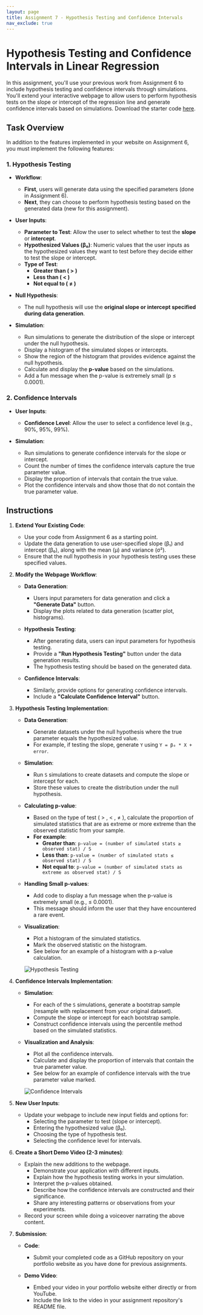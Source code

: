 ```yaml
---
layout: page  
title: Assignment 7 - Hypothesis Testing and Confidence Intervals
nav_exclude: true
---
```


# Hypothesis Testing and Confidence Intervals in Linear Regression

In this assignment, you'll use your previous work from Assignment 6 to include hypothesis testing and confidence intervals through simulations. You'll extend your interactive webpage to allow users to perform hypothesis tests on the slope or intercept of the regression line and generate confidence intervals based on simulations. Download the starter code [here](assignment7_starter_code.zip).

## Task Overview

In addition to the features implemented in your website on Assignment 6, you must implement the following features:

### 1. Hypothesis Testing

- **Workflow**:
  - **First**, users will generate data using the specified parameters (done in Assignment 6).
  - **Next**, they can choose to perform hypothesis testing based on the generated data (new for this assignment).

- **User Inputs**:
  - **Parameter to Test**: Allow the user to select whether to test the **slope** or **intercept**.
  - **Hypothesized Values (β₀)**: Numeric values that the user inputs as the hypothesized values they want to test before they decide either to test the slope or intercept.
  - **Type of Test**:
    - **Greater than ( > )**
    - **Less than ( < )**
    - **Not equal to ( ≠ )**

- **Null Hypothesis**:
  - The null hypothesis will use the **original slope or intercept specified during data generation**.

- **Simulation**:
  - Run simulations to generate the distribution of the slope or intercept under the null hypothesis.
  - Display a histogram of the simulated slopes or intercepts.
  - Show the region of the histogram that provides evidence against the null hypothesis.
  - Calculate and display the **p-value** based on the simulations.
  - Add a fun message when the p-value is extremely small (p ≤ 0.0001).

### 2. Confidence Intervals

- **User Inputs**:
  - **Confidence Level**: Allow the user to select a confidence level (e.g., 90%, 95%, 99%).

- **Simulation**:
  - Run simulations to generate confidence intervals for the slope or intercept.
  - Count the number of times the confidence intervals capture the true parameter value.
  - Display the proportion of intervals that contain the true value.
  - Plot the confidence intervals and show those that do not contain the true parameter value.

## Instructions

1. **Extend Your Existing Code**:
   - Use your code from Assignment 6 as a starting point.
   - Update the data generation to use user-specified slope (β₁) and intercept (β₀), along with the mean (μ) and variance (σ²).
   - Ensure that the null hypothesis in your hypothesis testing uses these specified values.

2. **Modify the Webpage Workflow**:

   - **Data Generation**:
     - Users input parameters for data generation and click a **"Generate Data"** button.
     - Display the plots related to data generation (scatter plot, histograms).

   - **Hypothesis Testing**:
     - After generating data, users can input parameters for hypothesis testing.
     - Provide a **"Run Hypothesis Testing"** button under the data generation results.
     - The hypothesis testing should be based on the generated data.

   - **Confidence Intervals**:
     - Similarly, provide options for generating confidence intervals.
     - Include a **"Calculate Confidence Interval"** button.

3. **Hypothesis Testing Implementation**:

   - **Data Generation**:
     - Generate datasets under the null hypothesis where the true parameter equals the hypothesized value.
     - For example, if testing the slope, generate `Y` using `Y = β₀ * X + error`.

   - **Simulation**:
     - Run `S` simulations to create datasets and compute the slope or intercept for each.
     - Store these values to create the distribution under the null hypothesis.

   - **Calculating p-value**:
     - Based on the type of test ( > , < , ≠ ), calculate the proportion of simulated statistics that are as extreme or more extreme than the observed statistic from your sample.
     - **For example**:
       - **Greater than**: `p-value = (number of simulated stats ≥ observed stat) / S`
       - **Less than**: `p-value = (number of simulated stats ≤ observed stat) / S`
       - **Not equal to**: `p-value = (number of simulated stats as extreme as observed stat) / S`

   - **Handling Small p-values**:
      - Add code to display a fun message when the p-value is extremely small (e.g., ≤ 0.0001).
      - This message should inform the user that they have encountered a rare event.

   - **Visualization**:
     - Plot a histogram of the simulated statistics.
     - Mark the observed statistic on the histogram.
     - See below for an example of a histogram with a p-value calculation.

      ![Hypothesis Testing](../assets/images/assignment7-image-1.png)

4. **Confidence Intervals Implementation**:

   - **Simulation**:
     - For each of the `S` simulations, generate a bootstrap sample (resample with replacement from your original dataset).
     - Compute the slope or intercept for each bootstrap sample.
     - Construct confidence intervals using the percentile method based on the simulated statistics.

   - **Visualization and Analysis**:
     - Plot all the confidence intervals.
     - Calculate and display the proportion of intervals that contain the true parameter value.
     - See below for an example of confidence intervals with the true parameter value marked.

      ![Confidence Intervals](../assets/images/assignment7-image-2.png)

5. **New User Inputs**:

   - Update your webpage to include new input fields and options for:
     - Selecting the parameter to test (slope or intercept).
     - Entering the hypothesized value (β₀).
     - Choosing the type of hypothesis test.
     - Selecting the confidence level for intervals.

6. **Create a Short Demo Video (2-3 minutes)**:

   - Explain the new additions to the webpage.
     - Demonstrate your application with different inputs.
     - Explain how the hypothesis testing works in your simulation.
     - Interpret the p-values obtained.
     - Describe how the confidence intervals are constructed and their significance.
     - Share any interesting patterns or observations from your experiments.
   - Record your screen while doing a voiceover narrating the above content.

7. **Submission**:

   - **Code**:
     - Submit your completed code as a GitHub repository on your portfolio website as you have done for previous assignments.

   - **Demo Video**:
     - Embed your video in your portfolio website either directly or from YouTube.
     - Include the link to the video in your assignment repository's README file.
